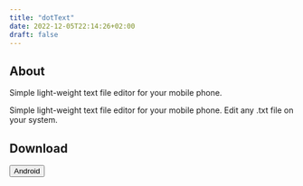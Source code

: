 ```yaml
---
title: "dotText"
date: 2022-12-05T22:14:26+02:00
draft: false
---
```


## About

Simple light-weight text file editor for your mobile phone.

Simple light-weight text file editor for your mobile phone. Edit any .txt file on your system.

## Download

<button onclick="location.href='https://play.google.com/store/apps/details?id=com.ShwaikaGames.TextEditor'" type="button">
        Android</button>